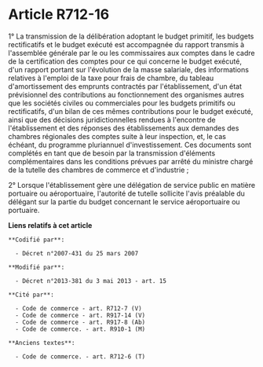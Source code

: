 # Article R712-16

1° La transmission de la délibération adoptant le budget primitif, les budgets rectificatifs et le budget exécuté est
accompagnée du rapport transmis à l'assemblée générale par le ou les commissaires aux comptes dans le cadre de la
certification des comptes pour ce qui concerne le budget exécuté, d'un rapport portant sur l'évolution de la masse salariale,
des informations relatives à l'emploi de la taxe pour frais de chambre, du tableau d'amortissement des emprunts contractés
par l'établissement, d'un état prévisionnel des contributions au fonctionnement des organismes autres que les sociétés
civiles ou commerciales pour les budgets primitifs ou rectificatifs, d'un bilan de ces mêmes contributions pour le budget
exécuté, ainsi que des décisions juridictionnelles rendues à l'encontre de l'établissement et des réponses des établissements
aux demandes des chambres régionales des comptes suite à leur inspection, et, le cas échéant, du programme pluriannuel
d'investissement. Ces documents sont complétés en tant que de besoin par la transmission d'éléments complémentaires dans les
conditions prévues par arrêté du ministre chargé de la tutelle des chambres de commerce et d'industrie ;

2° Lorsque l'établissement gère une délégation de service public en matière portuaire ou aéroportuaire, l'autorité de tutelle
sollicite l'avis préalable du délégant sur la partie du budget concernant le service aéroportuaire ou portuaire.

**Liens relatifs à cet article**

	**Codifié par**:

	  - Décret n°2007-431 du 25 mars 2007

	**Modifié par**:

	  - Décret n°2013-381 du 3 mai 2013 - art. 15

	**Cité par**:

	  - Code de commerce - art. R712-7 (V)
	  - Code de commerce - art. R917-14 (V)
	  - Code de commerce - art. R917-8 (Ab)
	  - Code de commerce. - art. R910-1 (M)

	**Anciens textes**:

	  - Code de commerce. - art. R712-6 (T)

